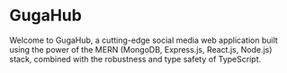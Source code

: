 # GugaHub
Welcome to GugaHub, a cutting-edge social media web application built using the power of the MERN (MongoDB, Express.js, React.js, Node.js) stack, combined with the robustness and type safety of TypeScript.

